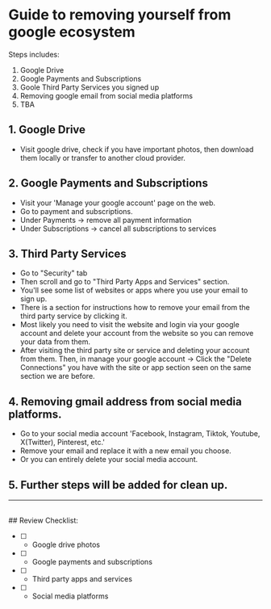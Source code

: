 # Guide to removing yourself from google ecosystem

Steps includes:
1. Google Drive
2. Google Payments and Subscriptions
3. Goole Third Party Services you signed up
4. Removing google email from social media platforms
5. TBA

## 1. Google Drive
- Visit google drive, check if you have important photos, then download them locally or transfer to another cloud provider.

## 2. Google Payments and Subscriptions
- Visit your 'Manage your google account' page on the web.
- Go to payment and subscriptions.
- Under Payments -> remove all payment information
- Under Subscriptions -> cancel all subscriptions to services

## 3. Third Party Services
- Go to "Security" tab
- Then scroll and go to "Third Party Apps and Services" section.
- You'll see some list of websites or apps where you use your email to sign up.
- There is a section for instructions how to remove your email from the third party service by clicking it.
- Most likely you need to visit the website and login via your google account and delete your account from the website so you can remove your data from them.
- After visiting the third party site or service and deleting your account from them. Then, in manage your google account -> Click the "Delete Connections" you have with the site or app section seen on the same section we are before.

## 4. Removing gmail address from social media platforms.
- Go to your social media account 'Facebook, Instagram, Tiktok, Youtube, X(Twitter), Pinterest, etc.'
- Remove your email and replace it with a new email you choose.
- Or you can entirely delete your social media account.
  

## 5. Further steps will be added for clean up.



<hr>
<br>
## Review Checklist:

- [ ] - Google drive photos
- [ ] - Google payments and subscriptions
- [ ] - Third party apps and services
- [ ] - Social media platforms

